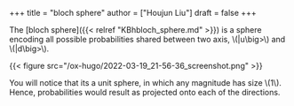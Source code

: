 +++
title = "bloch sphere"
author = ["Houjun Liu"]
draft = false
+++

The [bloch sphere]({{< relref "KBhbloch_sphere.md" >}}) is a sphere encoding all possible probabilities shared between two axis, \\(|u\big>\\) and \\(|d\big>\\).

{{< figure src="/ox-hugo/2022-03-19_21-56-36_screenshot.png" >}}

You will notice that its a unit sphere, in which any magnitude has size \\(1\\). Hence, probabilities would result as projected onto each of the directions.